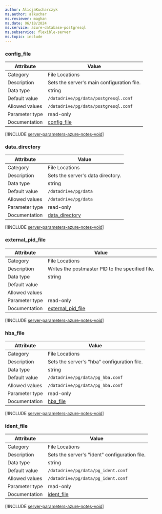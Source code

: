 ```yaml
---
author: AlicjaKucharczyk
ms.author: alkuchar
ms.reviewer: maghan
ms.date: 06/18/2024
ms.service: azure-database-postgresql
ms.subservice: flexible-server
ms.topic: include
---
```

### config_file

| Attribute      | Value                                                      |
|----------------|------------------------------------------------------------|
| Category       | File Locations |
| Description    | Sets the server's main configuration file.       |
| Data type      | string    |
| Default value  | `/datadrive/pg/data/postgresql.conf` |
| Allowed values | `/datadrive/pg/data/postgresql.conf` |
| Parameter type | read-only      |
| Documentation  | [config_file](https://www.postgresql.org/docs/11/runtime-config-file-locations.html#GUC-CONFIG-FILE)             |


[!INCLUDE [server-parameters-azure-notes-void](./server-parameters-azure-notes-void.md)]



### data_directory

| Attribute      | Value                                                      |
|----------------|------------------------------------------------------------|
| Category       | File Locations |
| Description    | Sets the server's data directory.                |
| Data type      | string    |
| Default value  | `/datadrive/pg/data`                 |
| Allowed values | `/datadrive/pg/data`                 |
| Parameter type | read-only      |
| Documentation  | [data_directory](https://www.postgresql.org/docs/11/runtime-config-file-locations.html#GUC-DATA-DIRECTORY)       |


[!INCLUDE [server-parameters-azure-notes-void](./server-parameters-azure-notes-void.md)]



### external_pid_file

| Attribute      | Value                                                      |
|----------------|------------------------------------------------------------|
| Category       | File Locations |
| Description    | Writes the postmaster PID to the specified file. |
| Data type      | string    |
| Default value  |                                      |
| Allowed values |                                      |
| Parameter type | read-only      |
| Documentation  | [external_pid_file](https://www.postgresql.org/docs/11/runtime-config-file-locations.html#GUC-EXTERNAL-PID-FILE) |


[!INCLUDE [server-parameters-azure-notes-void](./server-parameters-azure-notes-void.md)]



### hba_file

| Attribute      | Value                                                      |
|----------------|------------------------------------------------------------|
| Category       | File Locations |
| Description    | Sets the server's \"hba\" configuration file.    |
| Data type      | string    |
| Default value  | `/datadrive/pg/data/pg_hba.conf`     |
| Allowed values | `/datadrive/pg/data/pg_hba.conf`     |
| Parameter type | read-only      |
| Documentation  | [hba_file](https://www.postgresql.org/docs/11/runtime-config-file-locations.html#GUC-HBA-FILE)                   |


[!INCLUDE [server-parameters-azure-notes-void](./server-parameters-azure-notes-void.md)]



### ident_file

| Attribute      | Value                                                      |
|----------------|------------------------------------------------------------|
| Category       | File Locations |
| Description    | Sets the server's \"ident\" configuration file.  |
| Data type      | string    |
| Default value  | `/datadrive/pg/data/pg_ident.conf`   |
| Allowed values | `/datadrive/pg/data/pg_ident.conf`   |
| Parameter type | read-only      |
| Documentation  | [ident_file](https://www.postgresql.org/docs/11/runtime-config-file-locations.html#GUC-IDENT-FILE)               |


[!INCLUDE [server-parameters-azure-notes-void](./server-parameters-azure-notes-void.md)]



